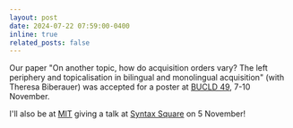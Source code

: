 ```yaml
---
layout: post
date: 2024-07-22 07:59:00-0400
inline: true
related_posts: false
---
```


Our paper "On another topic, how do acquisition orders vary? The left periphery and topicalisation in bilingual and monolingual acquisition" (with Theresa Biberauer) was accepted for a poster at [BUCLD 49](https://www.bu.edu/bucld/), 7-10 November.


I'll also be at [MIT](https://linguistics.mit.edu) giving a talk at [Syntax Square](https://linguistics.mit.edu/syntax-square/) on 5 November!
